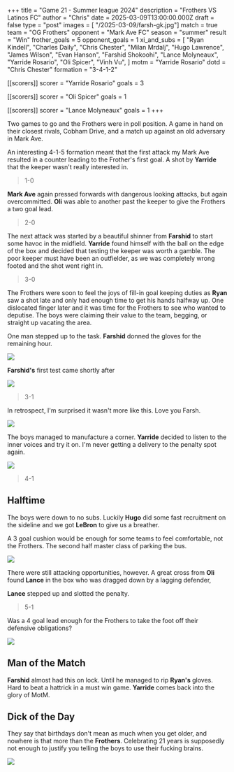 +++
title = "Game 21 - Summer league 2024"
description = "Frothers VS Latinos FC"
author = "Chris"
date = 2025-03-09T13:00:00.000Z
draft = false
type = "post"
images = [ "/2025-03-09/farsh-gk.jpg"]
match = true
team = "OG Frothers"
opponent = "Mark Ave FC"
season = "summer"
result = "Win"
frother_goals = 5
opponent_goals = 1
xi_and_subs = [
  "Ryan Kindell",
  "Charles Daily",
  "Chris Chester",
  "Milan Mrdalj",
  "Hugo Lawrence",
  "James Wilson",
  "Evan Hanson",
  "Farshid Shokoohi",
  "Lance Molyneaux",
  "Yarride Rosario",
  "Oli Spicer",
  "Vinh Vu",
]
motm = "Yarride Rosario"
dotd = "Chris Chester"
formation = "3-4-1-2"

[[scorers]]
scorer = "Yarride Rosario"
goals = 3

[[scorers]]
scorer = "Oli Spicer"
goals = 1

[[scorers]]
scorer = "Lance Molyneaux"
goals = 1
+++


Two games to go and the Frothers were in poll position. A game in hand on their closest rivals, Cobham Drive, and a match up against an old adversary in Mark Ave.

An interesting 4-1-5 formation meant that the first attack my Mark Ave resulted in a counter leading to the Frother's first goal. A shot by **Yarride** that the keeper wasn't really interested in.

> 1-0

**Mark Ave** again pressed forwards with dangerous looking attacks, but again overcommitted. **Oli** was able to another past the keeper to give the Frothers a two goal lead.

> 2-0

The next attack was started by a beautiful shinner from **Farshid** to start some havoc in the midfield. **Yarride** found himself with the ball on the edge of the box and decided that testing the keeper was worth a gamble. The poor keeper must have been an outfielder, as we was completely wrong footed and the shot went right in.

> 3-0

The Frothers were soon to feel the joys of fill-in goal keeping duties as **Ryan** saw a shot late and only had enough time to get his hands halfway up. One dislocated finger later and it was time for the Frothers to see who wanted to deputise. The boys were claiming their value to the team, begging, or straight up vacating the area.

One man stepped up to the task. **Farshid** donned the gloves for the remaining hour.

![](/2025-03-09/farsh-gk.jpg)

**Farshid's** first test came shortly after

![](https://media.giphy.com/media/972zFP1jXBako/giphy.gif?cid=ecf05e47e27dbqdgghrou405mnjwagx58ad01nm5imbia5ae&ep=v1_gifs_search&rid=giphy.gif&ct=g)

> 3-1

In retrospect, I'm surprised it wasn't more like this. Love you Farsh.

![](https://media.giphy.com/media/v1.Y2lkPTc5MGI3NjExNXZudGM2dWU0YjUzbzJyYmoyMjA3NjljNzFsZHp4ODgxdHU0aWdtMSZlcD12MV9naWZzX3NlYXJjaCZjdD1n/SY3Q7rfLtDb0vbCjZT/giphy.gif)

The boys managed to manufacture a corner. **Yarride** decided to listen to the inner voices and try it on. I'm never getting a delivery to the penalty spot again.

![](https://media.giphy.com/media/Ri11AZieXLNtZ5wv5m/giphy.gif?cid=790b7611pga3jzj7v15n9jjpsgm24x84lq2vlzau0lsnvggs&ep=v1_gifs_search&rid=giphy.gif&ct=g)

> 4-1

## Halftime
The boys were down to no subs. Luckily **Hugo** did some fast recruitment on the sideline and we got **LeBron** to give us a breather.

A 3 goal cushion would be enough for some teams to feel comfortable, not the Frothers. The second half master class of parking the bus.

![](https://media.giphy.com/media/3o7qDUd3NicaY7cQpi/giphy.gif?cid=790b7611myivgiyjr8ms5s4xe5llsfns06pfkqxvopuxry16&ep=v1_gifs_search&rid=giphy.gif&ct=g)

There were still attacking opportunities, however. A great cross from **Oli** found **Lance** in the box who was dragged down by a lagging defender,

**Lance** stepped up and slotted the penalty.

> 5-1

Was a 4 goal lead enough for the Frothers to take the foot off their defensive obligations?

![](https://media.giphy.com/media/l0HlUxcWRsqROFYuk/giphy.gif?cid=790b7611myivgiyjr8ms5s4xe5llsfns06pfkqxvopuxry16&ep=v1_gifs_search&rid=giphy.gif&ct=g)

## Man of the Match
**Farshid** almost had this on lock. Until he managed to rip **Ryan's** gloves. Hard to beat a hattrick in a must win game. **Yarride** comes back into the glory of MotM.

## Dick of the Day
They say that birthdays don't mean as much when you get older, and nowhere is that more than the **Frothers**. Celebrating 21 years is supposedly not enough to justify you telling the boys to use their fucking brains.

![](https://media.giphy.com/media/3o7WIBCOHMFtFmLukE/giphy.gif?cid=ecf05e473c1iuyz1nppop06t56k913889waehpzhhu1mo7da&ep=v1_gifs_search&rid=giphy.gif&ct=g)

